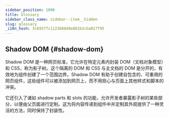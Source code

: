 ```yaml
---
sidebar_position: 1000
title: Glossary
sidebar_class_name: sidebar--item__hidden
slug: glossary
_i18n_hash: 3c6937fc1123688d8e861b2cba017f95
---
```

## Shadow DOM {#shadow-dom}

Shadow DOM 是一种网页标准，它允许在特定元素内封装 DOM（文档对象模型）和 CSS，称为影子树。这个隔离的 DOM 和 CSS 与主文档的 DOM 是分开的，有效地为组件创建了一个范围边界。Shadow DOM 有助于创建自包含的、可重用的网页组件，这些组件可以被添加到网页上，而不用担心与页面上其他样式和脚本的冲突。

它还引入了诸如 shadow parts 和 slots 的功能，允许开发者暴露影子树的某些部分，以便由父页面进行定制。这为将内容传递到组件中并定制其外观提供了一种灵活的方法，同时保持了封装性。
